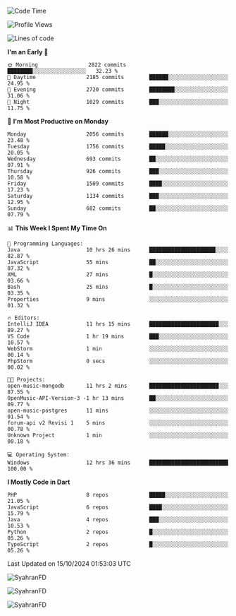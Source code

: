 <!--START_SECTION:waka-->
![Code Time](http://img.shields.io/badge/Code%20Time-441%20hrs%2022%20mins-blue)

![Profile Views](http://img.shields.io/badge/Profile%20Views-16-blue)

![Lines of code](https://img.shields.io/badge/From%20Hello%20World%20I%27ve%20Written-3.5%20million%20lines%20of%20code-blue)

**I'm an Early 🐤** 

```text
🌞 Morning                2822 commits        ████████░░░░░░░░░░░░░░░░░   32.23 % 
🌆 Daytime                2185 commits        ██████░░░░░░░░░░░░░░░░░░░   24.95 % 
🌃 Evening                2720 commits        ████████░░░░░░░░░░░░░░░░░   31.06 % 
🌙 Night                  1029 commits        ███░░░░░░░░░░░░░░░░░░░░░░   11.75 % 
```
📅 **I'm Most Productive on Monday** 

```text
Monday                   2056 commits        ██████░░░░░░░░░░░░░░░░░░░   23.48 % 
Tuesday                  1756 commits        █████░░░░░░░░░░░░░░░░░░░░   20.05 % 
Wednesday                693 commits         ██░░░░░░░░░░░░░░░░░░░░░░░   07.91 % 
Thursday                 926 commits         ███░░░░░░░░░░░░░░░░░░░░░░   10.58 % 
Friday                   1509 commits        ████░░░░░░░░░░░░░░░░░░░░░   17.23 % 
Saturday                 1134 commits        ███░░░░░░░░░░░░░░░░░░░░░░   12.95 % 
Sunday                   682 commits         ██░░░░░░░░░░░░░░░░░░░░░░░   07.79 % 
```


📊 **This Week I Spent My Time On** 

```text
💬 Programming Languages: 
Java                     10 hrs 26 mins      █████████████████████░░░░   82.87 % 
JavaScript               55 mins             ██░░░░░░░░░░░░░░░░░░░░░░░   07.32 % 
XML                      27 mins             █░░░░░░░░░░░░░░░░░░░░░░░░   03.66 % 
Bash                     25 mins             █░░░░░░░░░░░░░░░░░░░░░░░░   03.35 % 
Properties               9 mins              ░░░░░░░░░░░░░░░░░░░░░░░░░   01.32 % 

🔥 Editors: 
IntelliJ IDEA            11 hrs 15 mins      ██████████████████████░░░   89.27 % 
VS Code                  1 hr 19 mins        ███░░░░░░░░░░░░░░░░░░░░░░   10.57 % 
WebStorm                 1 min               ░░░░░░░░░░░░░░░░░░░░░░░░░   00.14 % 
PhpStorm                 0 secs              ░░░░░░░░░░░░░░░░░░░░░░░░░   00.02 % 

🐱‍💻 Projects: 
open-music-mongodb       11 hrs 2 mins       ██████████████████████░░░   87.55 % 
OpenMusic-API-Version-3 -1 hr 13 mins        ██░░░░░░░░░░░░░░░░░░░░░░░   09.77 % 
open-music-postgres      11 mins             ░░░░░░░░░░░░░░░░░░░░░░░░░   01.54 % 
forum-api v2 Revisi 1    5 mins              ░░░░░░░░░░░░░░░░░░░░░░░░░   00.78 % 
Unknown Project          1 min               ░░░░░░░░░░░░░░░░░░░░░░░░░   00.18 % 

💻 Operating System: 
Windows                  12 hrs 36 mins      █████████████████████████   100.00 % 
```

**I Mostly Code in Dart** 

```text
PHP                      8 repos             █████░░░░░░░░░░░░░░░░░░░░   21.05 % 
JavaScript               6 repos             ████░░░░░░░░░░░░░░░░░░░░░   15.79 % 
Java                     4 repos             ███░░░░░░░░░░░░░░░░░░░░░░   10.53 % 
Python                   2 repos             █░░░░░░░░░░░░░░░░░░░░░░░░   05.26 % 
TypeScript               2 repos             █░░░░░░░░░░░░░░░░░░░░░░░░   05.26 % 
```




 Last Updated on 15/10/2024 01:53:03 UTC
<!--END_SECTION:waka-->

<p align="left">
  <img src="https://github-readme-stats.vercel.app/api/top-langs?username=SyahranFD&layout=donut&hide=C%2B%2B,CMake,css&show_icons=true&locale=en&&theme=blueberry" alt="SyahranFD" />
</p>

<p align="left">
  <img src="https://github-readme-stats.vercel.app/api?username=SyahranFD&show_icons=true&locale=en&theme=blueberry" alt="SyahranFD" />
</p>

<p align="left">
  <img src="https://streak-stats.demolab.com/?user=SyahranFD&theme=blueberry" alt="SyahranFD"/>
</p>
